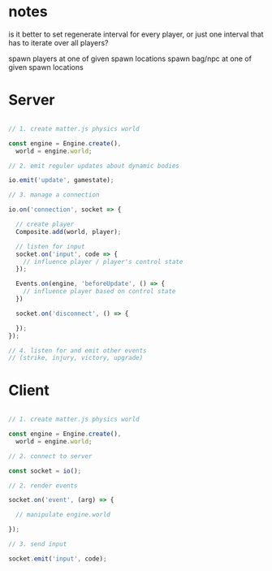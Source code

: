 # notes

is it better to set regenerate interval for every player,
or just one interval that has to iterate over all players?

spawn players at one of given spawn locations
spawn bag/npc at one of given spawn locations

# Server

```js

// 1. create matter.js physics world

const engine = Engine.create(),
  world = engine.world;

// 2. emit reguler updates about dynamic bodies

io.emit('update', gamestate);

// 3. manage a connection

io.on('connection', socket => {

  // create player
  Composite.add(world, player);

  // listen for input
  socket.on('input', code => {
    // influence player / player's control state
  });

  Events.on(engine, 'beforeUpdate', () => {
    // influence player based on control state
  })

  socket.on('disconnect', () => {

  });
});

// 4. listen for and emit other events
// (strike, injury, victory, upgrade)

```

# Client

```js

// 1. create matter.js physics world

const engine = Engine.create(),
  world = engine.world;

// 2. connect to server

const socket = io();

// 2. render events

socket.on('event', (arg) => {

  // manipulate engine.world

});

// 3. send input

socket.emit('input', code);

```

